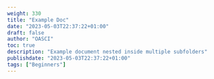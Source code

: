 ```yaml
---
weight: 330
title: "Example Doc"
date: "2023-05-03T22:37:22+01:00"
draft: false
author: "OASCI"
toc: true
description: "Example document nested inside multiple subfolders"
publishdate: "2023-05-03T22:37:22+01:00"
tags: ["Beginners"]
---
```

